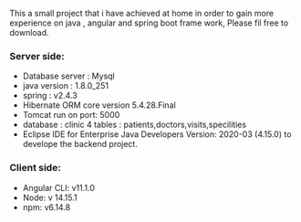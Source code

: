 This a small project that i have achieved at home in order to gain more experience on java , angular and spring boot frame work, Please fil free to download.  
### Server side:  

* Database server : Mysql  
* java version : 1.8.0_251  
* spring : v2.4.3  
* Hibernate ORM core version 5.4.28.Final  
* Tomcat run on port: 5000  
* database : clinic 4 tables : patients,doctors,visits,specilities  
* Eclipse IDE for Enterprise Java Developers Version: 2020-03 (4.15.0) to develope the backend project.  

### Client side:  
* Angular CLI: v11.1.0  
* Node: v 14.15.1  
* npm: v6.14.8  
